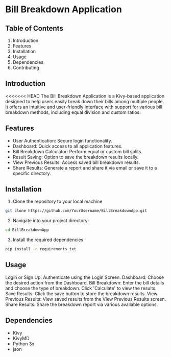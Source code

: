 # Bill Breakdown Application
## Table of Contents
1. Introduction
2. Features
3. Installation
4. Usage
5. Dependencies
6. Contributing


## Introduction

<<<<<<< HEAD
The Bill Breakdown Application is a Kivy-based application designed to help users easily break down their bills among multiple people. It offers an intuitive and user-friendly interface with support for various bill breakdown methods, including equal division and custom ratios.

## Features

- User Authentication: Secure login functionality.
- Dashboard: Quick access to all application features.
- Bill Breakdown Calculator: Perform equal or custom bill splits.
- Result Saving: Option to save the breakdown results locally.
- View Previous Results: Access saved bill breakdown results.
- Share Results: Generate a report and share it via email or save it to a specific directory.

## Installation
1. Clone the repository to your local machine
```bash
git clone https://github.com/YourUsername/BillBreakdownApp.git
```
2. Navigate into your project directory:
```bash
cd BillBreakdownApp
```
3. Install the required dependencies
```bash
pip install -r requirements.txt
```

## Usage
Login or Sign Up: Authenticate using the Login Screen.
Dashboard: Choose the desired action from the Dashboard.
Bill Breakdown: Enter the bill details and choose the type of breakdown. Click 'Calculate' to view the results.
Save Results: Click the save button to store the breakdown results.
View Previous Results: View saved results from the View Previous Results screen.
Share Results: Share the breakdown report via various available options.

## Dependencies
- Kivy
- KivyMD
- Python 3x
- json


